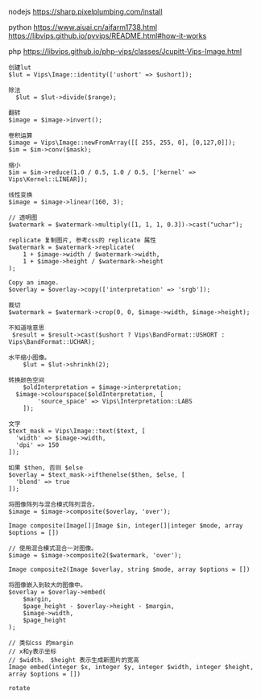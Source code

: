 
nodejs https://sharp.pixelplumbing.com/install

python https://www.aiuai.cn/aifarm1738.html
        https://libvips.github.io/pyvips/README.html#how-it-works

php https://libvips.github.io/php-vips/classes/Jcupitt-Vips-Image.html



```
创建lut
$lut = Vips\Image::identity(['ushort' => $ushort]);
```

```
除法
  $lut = $lut->divide($range);
```

```
翻转
$image = $image->invert();
```

```
卷积运算
$image = Vips\Image::newFromArray([[ 255, 255, 0], [0,127,0]]);
$im = $im->conv($mask);
```

```
缩小
$im = $im->reduce(1.0 / 0.5, 1.0 / 0.5, ['kernel' => Vips\Kernel::LINEAR]);
```

```
线性变换
$image = $image->linear(160, 3);
```

```
// 透明图
$watermark = $watermark->multiply([1, 1, 1, 0.3])->cast("uchar");
```

```
replicate 复制图片, 参考css的 replicate 属性
$watermark = $watermark->replicate(
    1 + $image->width / $watermark->width,
    1 + $image->height / $watermark->height
);
```

```
Copy an image.
$overlay = $overlay->copy(['interpretation' => 'srgb']);
```

```
裁切
$watermark = $watermark->crop(0, 0, $image->width, $image->height);
```

```
不知道啥意思
 $result = $result->cast($ushort ? Vips\BandFormat::USHORT : Vips\BandFormat::UCHAR);
```

```
水平缩小图像。
    $lut = $lut->shrinkh(2);
```

```
转换颜色空间
    $oldInterpretation = $image->interpretation;
  $image->colourspace($oldInterpretation, [
        'source_space' => Vips\Interpretation::LABS
    ]);
```

```
文字
$text_mask = Vips\Image::text($text, [
  'width' => $image->width,
  'dpi' => 150
]);
```

```
如果 $then, 否则 $else
$overlay = $text_mask->ifthenelse($then, $else, [
  'blend' => true
]);
```

```
将图像阵列与混合模式阵列混合。
$image = $image->composite($overlay, 'over');

Image composite(Image[]|Image $in, integer[]|integer $mode, array $options = [])
```

```
// 使用混合模式混合一对图像。
$image = $image->composite2($watermark, 'over');

Image composite2(Image $overlay, string $mode, array $options = [])
```

```
将图像嵌入到较大的图像中。
$overlay = $overlay->embed(
    $margin,
    $page_height - $overlay->height - $margin,
    $image->width,
    $page_height
);

// 类似css 的margin
// x和y表示坐标
// $width， $height 表示生成新图片的宽高
Image embed(integer $x, integer $y, integer $width, integer $height, array $options = [])
```

```
rotate

```
